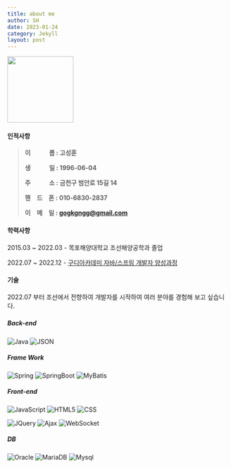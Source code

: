 ```yaml
---
title: about me
author: SH
date: 2023-01-24
category: Jekyll
layout: post
---
```


<img src=".../_images/about/SH_image.JPG" style="width: 150px; height=210;" >


#### 인적사항

>**이　　　름 : 고성훈**
>
>**생　　　일 : 1996-06-04**
>
>**주　　　소 : 금천구 범안로 15길 14**
>
>**핸　드　폰 : 010-6830-2837**
>
>**이　메　일 : gogkgngg@gmail.com**


#### 학력사항

2015.03 ~ 2022.03 - 목포해양대학교 조선해양공학과 졸업

2022.07 ~ 2022.12 - [구디아카데미 자바/스프링 개발자 양성과정](https://gdu.co.kr/process/process_010100.html?bmain=view&uid=60&mode=)

#### 기술

2022.07 부터 조선에서 전향하여 개발자를 시작하여 여러 분야를 경험해 보고 싶습니다.

##### **Back-end**　
![Java](https://img.shields.io/badge/java-007396?style=flat-square&logo=java&logoColor=white) ![JSON](https://img.shields.io/badge/JSON-000000?style=flat-square&logo=JSON&logoColor=white) 

##### **Frame Work**
![Spring](https://img.shields.io/badge/Spring-6DB33F?style=flat-square&logo=Spring&logoColor=white) ![SpringBoot](https://img.shields.io/badge/SpringBoot-6DB33F?style=flat-square&logo=SpringBoot&logoColor=white) ![MyBatis](https://img.shields.io/badge/Mybatis-FF0000?style=flat-square&logo=WebSocket&logoColor=black)

##### **Front-end**
![JavaScript](https://img.shields.io/badge/JavaScript-F7DF1E?style=flat-square&logo=JavaScript&logoColor=white) ![HTML5](https://img.shields.io/badge/HTML5-E34F26?style=flat-square&logo=HTML5&logoColor=white) ![CSS](https://img.shields.io/badge/CSS3-1572B6?style=flat-square&logo=CSS3&logoColor=white)

![JQuery](https://img.shields.io/badge/JQuery-0769AD?style=flat-square&logo=JQuery&logoColor=white) ![Ajax](https://img.shields.io/badge/Ajax-0063CB?style=flat-square&logo=Ajax&logoColor=white) ![WebSocket](https://img.shields.io/badge/WebSocket-FF6A00?style=flat-square&logo=WebSocket&logoColor=white) 

##### **DB**
![Oracle](https://img.shields.io/badge/Oracle-F80000?style=flat-square&logo=Oracle&logoColor=white) ![MariaDB](https://img.shields.io/badge/MariaDB-003545?style=flat-square&logo=MariaDB&logoColor=white) ![Mysql](https://img.shields.io/badge/Mysql-4479A1?style=flat-square&logo=Mysql&logoColor=white)
